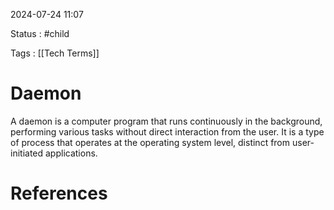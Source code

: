 
2024-07-24 11:07

Status : #child 

Tags : [[Tech Terms]] 

# Daemon

A daemon is a computer program that runs continuously in the background, performing various tasks without direct interaction from the user. It is a type of process that operates at the operating system level, distinct from user-initiated applications.

# References